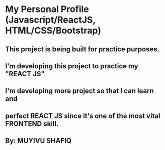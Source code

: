 # My Personal Profile (Javascript/ReactJS, HTML/CSS/Bootstrap)

## This project is being built for practice purposes. 
## I'm developing this project to practice my "REACT JS"
## I'm developing more project so that I can learn and 
## perfect REACT JS since it's one of the most vital FRONTEND skill.

## By: MUYIVU SHAFIQ
